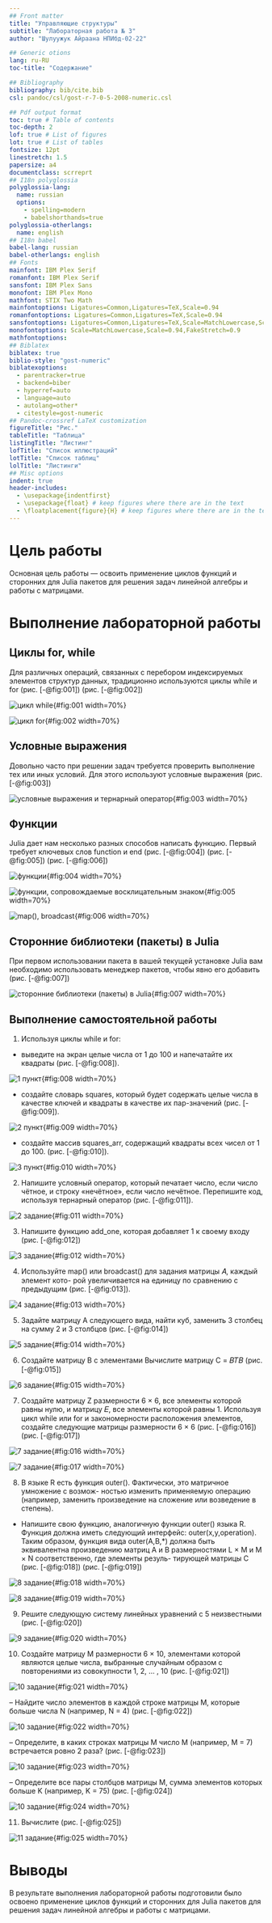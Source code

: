 ```yaml
---
## Front matter
title: "Управляющие структуры"
subtitle: "Лабораторная работа № 3"
author: "Шулуужук Айраана НПИбд-02-22"

## Generic otions
lang: ru-RU
toc-title: "Содержание"

## Bibliography
bibliography: bib/cite.bib
csl: pandoc/csl/gost-r-7-0-5-2008-numeric.csl

## Pdf output format
toc: true # Table of contents
toc-depth: 2
lof: true # List of figures
lot: true # List of tables
fontsize: 12pt
linestretch: 1.5
papersize: a4
documentclass: scrreprt
## I18n polyglossia
polyglossia-lang:
  name: russian
  options:
	- spelling=modern
	- babelshorthands=true
polyglossia-otherlangs:
  name: english
## I18n babel
babel-lang: russian
babel-otherlangs: english
## Fonts
mainfont: IBM Plex Serif
romanfont: IBM Plex Serif
sansfont: IBM Plex Sans
monofont: IBM Plex Mono
mathfont: STIX Two Math
mainfontoptions: Ligatures=Common,Ligatures=TeX,Scale=0.94
romanfontoptions: Ligatures=Common,Ligatures=TeX,Scale=0.94
sansfontoptions: Ligatures=Common,Ligatures=TeX,Scale=MatchLowercase,Scale=0.94
monofontoptions: Scale=MatchLowercase,Scale=0.94,FakeStretch=0.9
mathfontoptions:
## Biblatex
biblatex: true
biblio-style: "gost-numeric"
biblatexoptions:
  - parentracker=true
  - backend=biber
  - hyperref=auto
  - language=auto
  - autolang=other*
  - citestyle=gost-numeric
## Pandoc-crossref LaTeX customization
figureTitle: "Рис."
tableTitle: "Таблица"
listingTitle: "Листинг"
lofTitle: "Список иллюстраций"
lotTitle: "Список таблиц"
lolTitle: "Листинги"
## Misc options
indent: true
header-includes:
  - \usepackage{indentfirst}
  - \usepackage{float} # keep figures where there are in the text
  - \floatplacement{figure}{H} # keep figures where there are in the text
---
```


# Цель работы

Основная цель работы — освоить применение циклов функций и сторонних для Julia
пакетов для решения задач линейной алгебры и работы с матрицами.

# Выполнение лабораторной работы

## Циклы for, while 

Для различных операций, связанных с перебором индексируемых элементов структур
данных, традиционно используются циклы while и for (рис. [-@fig:001]) (рис. [-@fig:002])

![цикл while](image/1.png){#fig:001 width=70%}

![цикл for](image/2.png){#fig:002 width=70%}

## Условные выражения

Довольно часто при решении задач требуется проверить выполнение тех или иных
условий. Для этого используют условные выражения (рис. [-@fig:003]) 

![условные выражения и тернарный оператор](image/3.png){#fig:003 width=70%}

## Функции

Julia дает нам несколько разных способов написать функцию. Первый требует ключевых
слов function и end (рис. [-@fig:004]) (рис. [-@fig:005])  (рис. [-@fig:006])

![функции](image/4.png){#fig:004 width=70%}

![функции, сопровождаемые восклицательным знаком](image/5.png){#fig:005 width=70%}

![map(), broadcast](image/6.png){#fig:006 width=70%}

## Сторонние библиотеки (пакеты) в Julia

При первом использовании пакета в вашей текущей установке Julia вам необходимо
использовать менеджер пакетов, чтобы явно его добавить (рис. [-@fig:007])

![cторонние библиотеки (пакеты) в Julia](image/7.png){#fig:007 width=70%}

## Выполнение самостоятельной работы

1. Используя циклы while и for:
- выведите на экран целые числа от 1 до 100 и напечатайте их квадраты (рис. [-@fig:008]).

![1 пункт](image/8.png){#fig:008 width=70%}

- создайте словарь squares, который будет содержать целые числа в качестве ключей и квадраты в качестве их пар-значений (рис. [-@fig:009]).

![2 пункт](image/9.png){#fig:009 width=70%}

- создайте массив squares_arr, содержащий квадраты всех чисел от 1 до 100. (рис. [-@fig:010]).

![3 пункт](image/10.png){#fig:010 width=70%}

2. Напишите условный оператор, который печатает число, если число чётное, и строку
«нечётное», если число нечётное. Перепишите код, используя тернарный оператор (рис. [-@fig:011]).

![2 задание](image/11.png){#fig:011 width=70%}

3. Напишите функцию add_one, которая добавляет 1 к своему входу (рис. [-@fig:012]) 

![3 задание](image/12.png){#fig:012 width=70%}

4. Используйте map() или broadcast() для задания матрицы 𝐴, каждый элемент кото-
рой увеличивается на единицу по сравнению с предыдущим (рис. [-@fig:013]).

![4 задание](image/13.png){#fig:013 width=70%}

5. Задайте матрицу A следующего вида, найти куб, заменить 3 столбец на сумму 2 и 3 столбцов (рис. [-@fig:014]) 

![5 задание](image/14.png){#fig:014 width=70%}

6. Создайте матрицу B с элементами 
Вычислите матрицу C = 𝐵𝑇𝐵 (рис. [-@fig:015])

![6 задание](image/15.png){#fig:015 width=70%}

7. Создайте матрицу Z размерности 6 × 6, все элементы которой равны нулю, и матрицу
𝐸, все элементы которой равны 1. Используя цикл while или for и закономерности
расположения элементов, создайте следующие матрицы размерности 6 × 6 (рис. [-@fig:016]) (рис. [-@fig:017])

![7 задание](image/16.png){#fig:016 width=70%}

![7 задание](image/17.png){#fig:017 width=70%}

8. В языке R есть функция outer(). Фактически, это матричное умножение с возмож-
ностью изменить применяемую операцию (например, заменить произведение на
сложение или возведение в степень).

- Напишите свою функцию, аналогичную функции outer() языка R. Функция
должна иметь следующий интерфейс: outer(x,y,operation). Таким образом,
функция вида outer(A,B,*) должна быть эквивалентна произведению матриц
A и B размерностями L × M и M × N соответственно, где элементы резуль-
тирующей матрицы C  (рис. [-@fig:018]) (рис. [-@fig:019])

![8 задание](image/18.png){#fig:018 width=70%}

![8 задание](image/19.png){#fig:019 width=70%}

9. Решите следующую систему линейных уравнений с 5 неизвестными (рис. [-@fig:020])

![9 задание](image/20.png){#fig:020 width=70%}

10. Создайте матрицу M размерности 6 × 10, элементами которой являются целые числа,
выбранные случайным образом с повторениями из совокупности 1, 2, ... , 10 (рис. [-@fig:021])

![10 задание](image/21.png){#fig:021 width=70%}

– Найдите число элементов в каждой строке матрицы M, которые больше числа N
(например, N = 4) (рис. [-@fig:022])

![10 задание](image/22.png){#fig:022 width=70%}

– Определите, в каких строках матрицы M число M (например, M = 7) встречается
ровно 2 раза? (рис. [-@fig:023])

![10 задание](image/23.png){#fig:023 width=70%}

– Определите все пары столбцов матрицы M, сумма элементов которых больше K
(например, K = 75) (рис. [-@fig:024])

![10 задание](image/24.png){#fig:024 width=70%}

11. Вычислите (рис. [-@fig:025])

![11 задание](image/25.png){#fig:025 width=70%}

# Выводы

В результате выполнения лабораторной работы подготовили было освоено применение циклов функций и сторонних для Julia пакетов для решения задач линейной алгебры и работы с матрицами.
